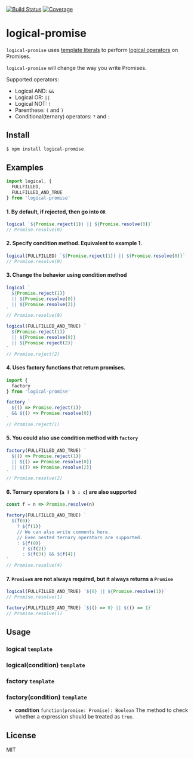 [![Build Status](https://travis-ci.org/kaelzhang/node-logical-promise.svg?branch=master)](https://travis-ci.org/kaelzhang/node-logical-promise)
[![Coverage](https://codecov.io/gh/kaelzhang/node-logical-promise/branch/master/graph/badge.svg)](https://codecov.io/gh/kaelzhang/node-logical-promise)
<!-- optional appveyor tst
[![Windows Build Status](https://ci.appveyor.com/api/projects/status/github/kaelzhang/node-logical-promise?branch=master&svg=true)](https://ci.appveyor.com/project/kaelzhang/node-logical-promise)
-->
<!-- optional npm version
[![NPM version](https://badge.fury.io/js/logical-promise.svg)](http://badge.fury.io/js/logical-promise)
-->
<!-- optional npm downloads
[![npm module downloads per month](http://img.shields.io/npm/dm/logical-promise.svg)](https://www.npmjs.org/package/logical-promise)
-->
<!-- optional dependency status
[![Dependency Status](https://david-dm.org/kaelzhang/node-logical-promise.svg)](https://david-dm.org/kaelzhang/node-logical-promise)
-->

# logical-promise

`logical-promise` uses [template literals](https://developer.mozilla.org/en-US/docs/Web/JavaScript/Reference/Template_literals) to perform [logical operators](https://developer.mozilla.org/en-US/docs/Web/JavaScript/Reference/Operators/Logical_Operators) on Promises.

`logical-promise` will change the way you write Promises.

Supported operators:

- Logical AND: `&&`
- Logical OR: `||`
- Logical NOT: `!`
- Parenthese: `(` and `)`
- Conditional(ternary) operators: `?` and `:`

## Install

```sh
$ npm install logical-promise
```

## Examples

```js
import logical, {
  FULLFILLED,
  FULLFILLED_AND_TRUE
} from 'logical-promise'
```

#### 1. By default, if rejected, then go into `OR`

```js
logical `${Promise.reject(1)} || ${Promise.resolve(0)}`
// Promise.resolve(0)
```

#### 2. Specify condition method. Equivalent to example 1.

```js
logical(FULLFILLED) `${Promise.reject(1)} || ${Promise.resolve(0)}`
// Promise.resolve(0)
```

#### 3. Change the behavior using condition method

```js
logical `
  ${Promise.reject(1)}
  || ${Promise.resolve(0)}
  || ${Promise.resolve(2)}
`
// Promise.resolve(0)

logical(FULLFILLED_AND_TRUE) `
  ${Promise.reject(1)}
  || ${Promise.resolve(0)}
  || ${Promise.reject(2)}
`
// Promise.reject(2)
```

#### 4. Uses factory functions that return promises.

```js
import {
  factory
} from 'logical-promise'

factory `
  ${() => Promise.reject(1)}
  && ${() => Promise.resolve(0)}
`
// Promise.reject(1)
```

#### 5. You could also use condition method with `factory`

```js
factory(FULLFILLED_AND_TRUE) `
  ${() => Promise.reject(1)}
  || ${() => Promise.resolve(0)}
  || ${() => Promise.resolve(2)}
`
// Promise.resolve(2)
```

#### 6. Ternary operators (`a ? b : c`) are also supported

```js
const f = n => Promise.resolve(n)

factory(FULLFILLED_AND_TRUE) `
  ${f(0)}
    ? ${f(1)}
    // We can also write comments here.
    // Even nested ternary operators are supported.
    : ${f(0)}
      ? ${f(2)}
      : ${f(3)} && ${f(4)}
`
// Promise.resolve(4)
```

#### 7. `Promise`s are not always required, but it always returns a `Promise`

```js
logical(FULLFILLED_AND_TRUE) `${0} || ${Promise.resolve(1)}`
// Promise.resolve(1)

factory(FULLFILLED_AND_TRUE) `${() => 0} || ${() => 1}`
// Promise.resolve(1)
```

## Usage

### logical `template`
### logical(condition) `template`
### factory `template`
### factory(condition) `template`

- **condition** `function(promise: Promise): Boolean` The method to check whether a expression should be treated as `true`.

## License

MIT
